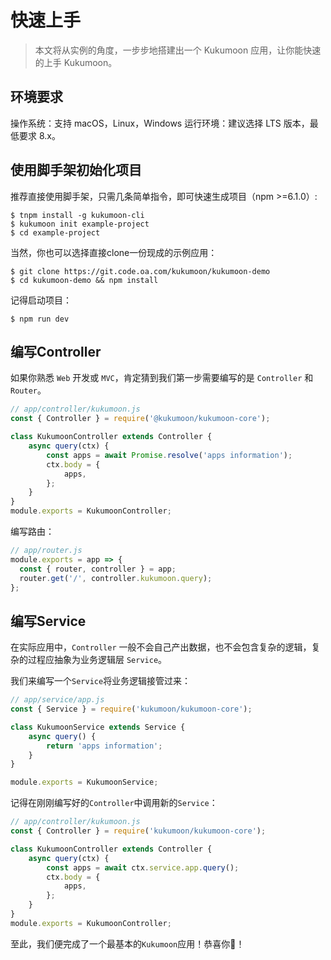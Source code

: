 # 快速上手

> 本文将从实例的角度，一步步地搭建出一个 Kukumoon 应用，让你能快速的上手 Kukumoon。

## 环境要求

操作系统：支持 macOS，Linux，Windows
运行环境：建议选择 LTS 版本，最低要求 8.x。

## 使用脚手架初始化项目

推荐直接使用脚手架，只需几条简单指令，即可快速生成项目（npm >=6.1.0）:

```shell script
$ tnpm install -g kukumoon-cli
$ kukumoon init example-project
$ cd example-project
```

当然，你也可以选择直接clone一份现成的示例应用：

```shell script
$ git clone https://git.code.oa.com/kukumoon/kukumoon-demo
$ cd kukumoon-demo && npm install
```

记得启动项目：

```shell script
$ npm run dev
```

## 编写Controller
如果你熟悉 `Web` 开发或 `MVC`，肯定猜到我们第一步需要编写的是 `Controller` 和 `Router`。

```js
// app/controller/kukumoon.js
const { Controller } = require('@kukumoon/kukumoon-core');

class KukumoonController extends Controller {
    async query(ctx) {        
        const apps = await Promise.resolve('apps information');
        ctx.body = {
            apps,
        };
    }
}
module.exports = KukumoonController;
```

编写路由：

```js
// app/router.js
module.exports = app => {
  const { router, controller } = app;
  router.get('/', controller.kukumoon.query);
};
```

## 编写Service

在实际应用中，`Controller` 一般不会自己产出数据，也不会包含复杂的逻辑，复杂的过程应抽象为业务逻辑层 `Service`。

我们来编写一个`Service`将业务逻辑接管过来：

```js
// app/service/app.js
const { Service } = require('kukumoon/kukumoon-core');

class KukumoonService extends Service {
    async query() {
        return 'apps information';
    }
}

module.exports = KukumoonService;
```

记得在刚刚编写好的`Controller`中调用新的`Service`：

```js
// app/controller/kukumoon.js
const { Controller } = require('kukumoon/kukumoon-core');

class KukumoonController extends Controller {
    async query(ctx) {        
        const apps = await ctx.service.app.query();
        ctx.body = {
            apps,
        };
    }
}
module.exports = KukumoonController;
```

至此，我们便完成了一个最基本的`Kukumoon`应用！恭喜你🎉！